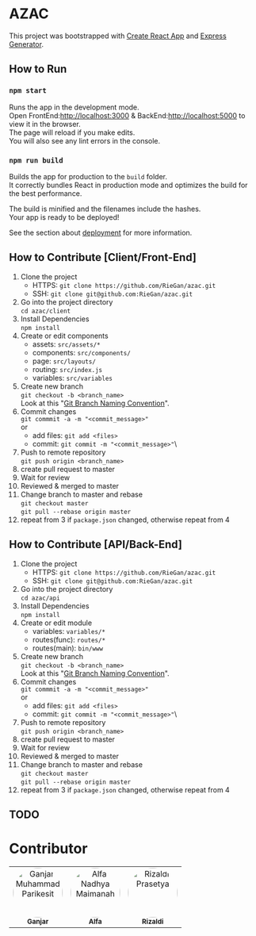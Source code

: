 # AZAC

This project was bootstrapped with [Create React App](https://github.com/facebook/create-react-app) and [Express Generator](https://expressjs.com/en/starter/generator.html).

## How to Run
### `npm start`
Runs the app in the development mode.\
Open FrontEnd:[http://localhost:3000](http://localhost:3000) & BackEnd:[http://localhost:5000](http://localhost:5000) to view it in the browser.\
The page will reload if you make edits.\
You will also see any lint errors in the console.
### `npm run build`
Builds the app for production to the `build` folder.\
It correctly bundles React in production mode and optimizes the build for the best performance.

The build is minified and the filenames include the hashes.\
Your app is ready to be deployed!

See the section about [deployment](https://facebook.github.io/create-react-app/docs/deployment) for more information.

## How to Contribute [Client/Front-End]
1. Clone the project 
    - HTTPS: `git clone https://github.com/RieGan/azac.git`
    - SSH: `git clone git@github.com:RieGan/azac.git`
2. Go into the project directory \
    `cd azac/client`
3. Install Dependencies\
    `npm install`
4. Create or edit components
    - assets: `src/assets/*`
    - components: `src/components/`
    - page: `src/layouts/`
    - routing: `src/index.js`
    - variables: `src/variables`
5. Create new branch\
    `git checkout -b <branch_name>`\
    Look at this "[Git Branch Naming Convention](https://dev.to/couchcamote/git-branching-name-convention-cch)".
6. Commit changes\
`git commmit -a -m "<commit_message>"`\
or
    - add files: `git add <files>`
    - commit: `git commit -m "<commit_message>"`\
7. Push to remote repository\
`git push origin <branch_name>`
8. create pull request to master
9. Wait for review
10. Reviewed & merged to master
11. Change branch to master and rebase\
    `git checkout master`\
    `git pull --rebase origin master`
12. repeat from 3 if `package.json` changed, otherwise repeat from 4
## How to Contribute [API/Back-End]
1. Clone the project 
    - HTTPS: `git clone https://github.com/RieGan/azac.git`
    - SSH: `git clone git@github.com:RieGan/azac.git`
2. Go into the project directory \
    `cd azac/api`
3. Install Dependencies\
    `npm install`
4. Create or edit module
    - variables: `variables/*`
    - routes(func): `routes/*`
    - routes(main): `bin/www`
5. Create new branch\
    `git checkout -b <branch_name>`\
    Look at this "[Git Branch Naming Convention](https://dev.to/couchcamote/git-branching-name-convention-cch)".
6. Commit changes\
`git commmit -a -m "<commit_message>"`\
or
    - add files: `git add <files>`
    - commit: `git commit -m "<commit_message>"`\
7. Push to remote repository\
`git push origin <branch_name>`
8. create pull request to master
9. Wait for review
10. Reviewed & merged to master
11. Change branch to master and rebase\
    `git checkout master`\
    `git pull --rebase origin master`
12. repeat from 3 if `package.json` changed, otherwise repeat from 4

## TODO

    
# Contributor
<table>
<tr>
<td align="center"><img src="https://avatars.githubusercontent.com/RieGan" width="100px;" alt="Ganjar Muhammad Parikesit" style="border-radius:50%"/><br /><sub><b>Ganjar</b></sub></a><br /></td>
<td align="center"><img src="https://avatars.githubusercontent.com/alfanadhya" width="100px;" alt="Alfa Nadhya Maimanah" style="border-radius:50%"/><br /><sub><b>Alfa</b></sub></a><br /></td>
<td align="center"><img src="https://avatars.githubusercontent.com/rzldiprsty" width="100px;" alt="Rizaldi Prasetya" style="border-radius:50%"/><br /><sub><b>Rizaldi</b></sub></a><br /></td>
</tr>
</table>
